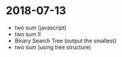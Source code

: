 # 2018-07-13
- two sum  (javascript)
- two sum II 
- Binary Search Tree (output the smallest)
- two sum (using tree structure)
